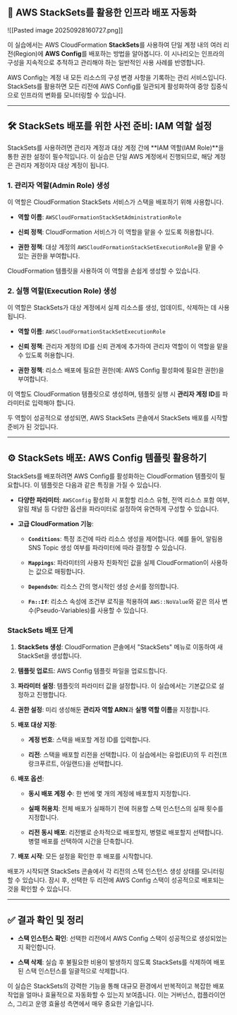 
## 🚀 AWS StackSets를 활용한 인프라 배포 자동화

![[Pasted image 20250928160727.png]]

이 실습에서는 AWS CloudFormation **StackSets**를 사용하여 단일 계정 내의 여러 리전(Region)에 **AWS Config**를 배포하는 방법을 알아봅니다. 이 시나리오는 인프라의 구성을 지속적으로 추적하고 관리해야 하는 일반적인 사용 사례를 반영합니다.

AWS Config는 계정 내 모든 리소스의 구성 변경 사항을 기록하는 관리 서비스입니다. StackSets를 활용하면 모든 리전에 AWS Config를 일관되게 활성화하여 중앙 집중식으로 인프라의 변화를 모니터링할 수 있습니다.

---

## 🛠️ StackSets 배포를 위한 사전 준비: IAM 역할 설정

StackSets를 사용하려면 관리자 계정과 대상 계정 간에 **IAM 역할(IAM Role)**을 통한 권한 설정이 필수적입니다. 이 실습은 단일 AWS 계정에서 진행되므로, 해당 계정은 관리자 계정이자 대상 계정이 됩니다.

### 1. 관리자 역할(Admin Role) 생성

이 역할은 CloudFormation StackSets 서비스가 스택을 배포하기 위해 사용합니다.

- **역할 이름**: `AWSCloudFormationStackSetAdministrationRole`
    
- **신뢰 정책**: CloudFormation 서비스가 이 역할을 맡을 수 있도록 허용합니다.
    
- **권한 정책**: 대상 계정의 `AWSCloudFormationStackSetExecutionRole`을 맡을 수 있는 권한을 부여합니다.

CloudFormation 템플릿을 사용하여 이 역할을 손쉽게 생성할 수 있습니다.

### 2. 실행 역할(Execution Role) 생성

이 역할은 StackSets가 대상 계정에서 실제 리소스를 생성, 업데이트, 삭제하는 데 사용됩니다.

- **역할 이름**: `AWSCloudFormationStackSetExecutionRole`
    
- **신뢰 정책**: 관리자 계정의 ID를 신뢰 관계에 추가하여 관리자 역할이 이 역할을 맡을 수 있도록 허용합니다.
    
- **권한 정책**: 리소스 배포에 필요한 권한(예: AWS Config 활성화에 필요한 권한)을 부여합니다.

이 역할도 CloudFormation 템플릿으로 생성하며, 템플릿 실행 시 **관리자 계정 ID**를 파라미터로 입력해야 합니다.

두 역할이 성공적으로 생성되면, AWS StackSets 콘솔에서 StackSets 배포를 시작할 준비가 된 것입니다.

---

## ⚙️ StackSets 배포: AWS Config 템플릿 활용하기

StackSets를 배포하려면 AWS Config를 활성화하는 CloudFormation 템플릿이 필요합니다. 이 템플릿은 다음과 같은 특징을 가질 수 있습니다.

- **다양한 파라미터**: `AWSConfig` 활성화 시 포함할 리소스 유형, 전역 리소스 포함 여부, 알림 채널 등 다양한 옵션을 파라미터로 설정하여 유연하게 구성할 수 있습니다.
    
- **고급 CloudFormation 기능**:
    
    - **`Conditions`**: 특정 조건에 따라 리소스 생성을 제어합니다. 예를 들어, 알림용 SNS Topic 생성 여부를 파라미터에 따라 결정할 수 있습니다.
        
    - **`Mappings`**: 파라미터의 사용자 친화적인 값을 실제 CloudFormation이 사용하는 값으로 매핑합니다.
        
    - **`DependsOn`**: 리소스 간의 명시적인 생성 순서를 정의합니다.
        
    - **`Fn::If`**: 리소스 속성에 조건부 로직을 적용하여 `AWS::NoValue`와 같은 의사 변수(Pseudo-Variables)를 사용할 수 있습니다.

### StackSets 배포 단계

1. **StackSets 생성**: CloudFormation 콘솔에서 "StackSets" 메뉴로 이동하여 새 StackSet을 생성합니다.
    
2. **템플릿 업로드**: AWS Config 템플릿 파일을 업로드합니다.
    
3. **파라미터 설정**: 템플릿의 파라미터 값을 설정합니다. 이 실습에서는 기본값으로 설정하고 진행합니다.
    
4. **권한 설정**: 미리 생성해둔 **관리자 역할 ARN**과 **실행 역할 이름**을 지정합니다.
    
5. **배포 대상 지정**:
    
    - **계정 번호**: 스택을 배포할 계정 ID를 입력합니다.
        
    - **리전**: 스택을 배포할 리전을 선택합니다. 이 실습에서는 유럽(EU)의 두 리전(프랑크푸르트, 아일랜드)을 선택합니다.

6. **배포 옵션**:
    
    - **동시 배포 계정 수**: 한 번에 몇 개의 계정에 배포할지 지정합니다.
        
    - **실패 허용치**: 전체 배포가 실패하기 전에 허용할 스택 인스턴스의 실패 횟수를 지정합니다.
        
    - **리전 동시 배포**: 리전별로 순차적으로 배포할지, 병렬로 배포할지 선택합니다. 병렬 배포를 선택하여 시간을 단축합니다.

7. **배포 시작**: 모든 설정을 확인한 후 배포를 시작합니다.

배포가 시작되면 StackSets 콘솔에서 각 리전의 스택 인스턴스 생성 상태를 모니터링할 수 있습니다. 잠시 후, 선택한 두 리전에 AWS Config 스택이 성공적으로 배포되는 것을 확인할 수 있습니다.

---

## ✅ 결과 확인 및 정리

- **스택 인스턴스 확인**: 선택한 리전에서 AWS Config 스택이 성공적으로 생성되었는지 확인합니다.
    
- **스택 삭제**: 실습 후 불필요한 비용이 발생하지 않도록 StackSets를 삭제하여 배포된 스택 인스턴스를 일괄적으로 삭제합니다.
    

이 실습은 StackSets의 강력한 기능을 통해 대규모 환경에서 반복적이고 복잡한 배포 작업을 얼마나 효율적으로 자동화할 수 있는지 보여줍니다. 이는 거버넌스, 컴플라이언스, 그리고 운영 효율성 측면에서 매우 중요한 기술입니다.